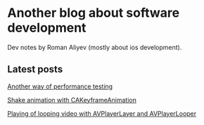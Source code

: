 # Another blog about software development

Dev notes by Roman Aliyev (mostly about ios development).


## Latest posts

[Another way of performance testing](posts/20200705.md)

[Shake animation with CAKeyframeAnimation](posts/20200704.md)

[Playing of looping video with AVPlayerLayer and AVPlayerLooper](posts/20200628.md)
